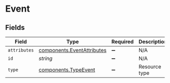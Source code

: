 # Event


## Fields

| Field                                                                           | Type                                                                            | Required                                                                        | Description                                                                     | Example                                                                         |
| ------------------------------------------------------------------------------- | ------------------------------------------------------------------------------- | ------------------------------------------------------------------------------- | ------------------------------------------------------------------------------- | ------------------------------------------------------------------------------- |
| `attributes`                                                                    | [components.EventAttributes](../../../sdk/models/components/eventattributes.md) | :heavy_minus_sign:                                                              | N/A                                                                             |                                                                                 |
| `id`                                                                            | *string*                                                                        | :heavy_minus_sign:                                                              | N/A                                                                             | 1PTzLK8g1NRKMGu5kUb8SC                                                          |
| `type`                                                                          | [components.TypeEvent](../../../sdk/models/components/typeevent.md)             | :heavy_minus_sign:                                                              | Resource type                                                                   |                                                                                 |